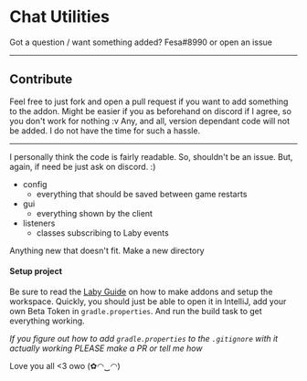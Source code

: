 # Chat Utilities
Got a question / want something added? Fesa#8990 or open an issue
___________
## Contribute
Feel free to just fork and open a pull request if you want to add something to the addon.
Might be easier if you as beforehand on discord if I agree, so you don't work for nothing :v
Any, and all, version dependant code will not be added. I do not have the time for such a hassle. 
___
I personally think the code is fairly readable. So, shouldn't be an issue. But, again, 
if need be just ask on discord. :)
 - config
   - everything that should be saved between game restarts
 - gui
   - everything shown by the client
 - listeners
   - classes subscribing to Laby events

Anything new that doesn't fit. Make a new directory 
#### Setup project
Be sure to read the [Laby Guide](https://wiki.labymod.net/pages/addon/) on how to make addons and setup the workspace.
Quickly, you should just be able to open it in IntelliJ, add your own Beta Token in `gradle.properties`.
And run the build task to get everything working.

*If you figure out how to add `gradle.properties` to the `.gitignore` with it actually working PLEASE make a PR or tell me how*

Love you all <3 owo (✿◠‿◠)